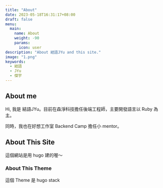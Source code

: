 ```yaml
---
title: "About"
date: 2023-05-18T16:31:17+08:00
draft: false
menu:
  main:
    name: About
    weight: -90
    params:
      icon: user
description: "About 結語JYu and this site."
image: "1.png"
keywords:
  - 結語
  - JYu
  - 傑宇
---
```


## About me

Hi, 我是 結語JYu。目前在森淨科技擔任後端工程師，主要開發語言以 Ruby 為主。

同時，我也在好想工作室 Backend Camp 擔任小 mentor。

## About This Site

這個網站是用 hugo 建的喔～

### About This Theme

這個 Theme 是 hugo stack